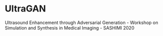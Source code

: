 # UltraGAN
Ultrasound Enhancement through Adversarial Generation - Workshop on Simulation and Synthesis in Medical Imaging - SASHIMI 2020

